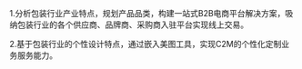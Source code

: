 1.分析包装行业产业特点，规划产品品类，构建一站式B2B电商平台解决方案，吸纳包装行业的各个供应商、品牌商、采购商入驻平台实现线上交易。<br/>

2.基于包装行业的个性设计特点，通过嵌入美图工具，实现C2M的个性化定制业务服务能力。